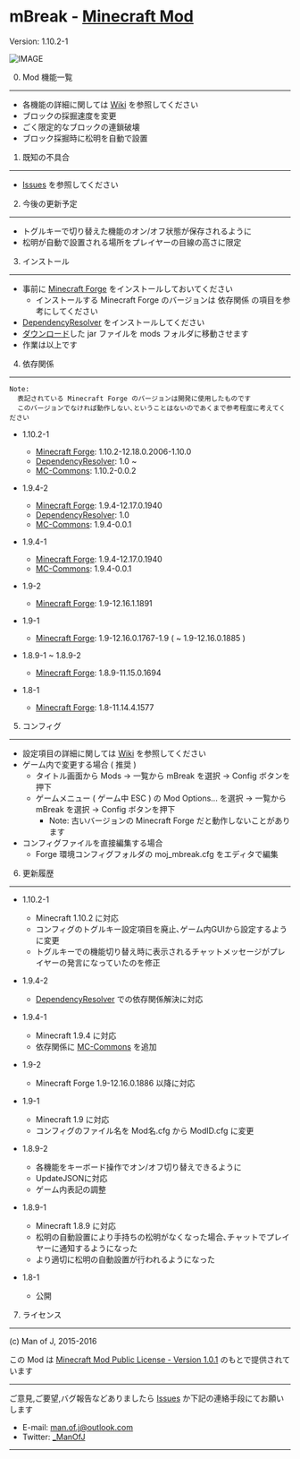 mBreak - [Minecraft Mod][homepage]
===============================
Version: 1.10.2-1

![IMAGE](http://i.imgur.com/ONkhdsq.gif "")


0. Mod 機能一覧
---------------

  - 各機能の詳細に関しては [Wiki](../../wiki/Function) を参照してください
  - ブロックの採掘速度を変更
  - ごく限定的なブロックの連鎖破壊
  - ブロック採掘時に松明を自動で設置


1. 既知の不具合
---------------

  - [Issues](../../issues) を参照してください


2. 今後の更新予定
-----------------

  - トグルキーで切り替えた機能のオン/オフ状態が保存されるように
  - 松明が自動で設置される場所をプレイヤーの目線の高さに限定


3. インストール
---------------

  - 事前に [Minecraft Forge][forge] をインストールしておいてください
    - インストールする Minecraft Forge のバージョンは 依存関係 の項目を参考にしてください
  - [DependencyResolver][resolver] をインストールしてください
  - [ダウンロード][homepage]した jar ファイルを mods フォルダに移動させます
  - 作業は以上です


4. 依存関係
---------------

    Note:  
      表記されている Minecraft Forge のバージョンは開発に使用したものです  
      このバージョンでなければ動作しない､ということはないのであくまで参考程度に考えてください


  - 1.10.2-1
    - [Minecraft Forge][forge]:       1.10.2-12.18.0.2006-1.10.0
    - [DependencyResolver][resolver]: 1.0 ~
    - [MC-Commons][commons]:          1.10.2-0.0.2


  - 1.9.4-2
    - [Minecraft Forge][forge]:       1.9.4-12.17.0.1940
    - [DependencyResolver][resolver]: 1.0
    - [MC-Commons][commons]:          1.9.4-0.0.1


  - 1.9.4-1
    - [Minecraft Forge][forge]: 1.9.4-12.17.0.1940
    - [MC-Commons][commons]:    1.9.4-0.0.1


  - 1.9-2
    - [Minecraft Forge][forge]: 1.9-12.16.1.1891


  - 1.9-1
    - [Minecraft Forge][forge]: 1.9-12.16.0.1767-1.9 ( ~ 1.9-12.16.0.1885 )


  - 1.8.9-1 ~ 1.8.9-2
    - [Minecraft Forge][forge]: 1.8.9-11.15.0.1694


  - 1.8-1
    - [Minecraft Forge][forge]: 1.8-11.14.4.1577


5. コンフィグ
-------------

  - 設定項目の詳細に関しては [Wiki](../../wiki/Configuration) を参照してください
  - ゲーム内で変更する場合 ( 推奨 )
    - タイトル画面から Mods -> 一覧から mBreak を選択 -> Config ボタンを押下
    - ゲームメニュー ( ゲーム中 ESC ) の Mod Options... を選択 -> 一覧から mBreak を選択 -> Config ボタンを押下
      - Note: 古いバージョンの Minecraft Forge だと動作しないことがあります
  - コンフィグファイルを直接編集する場合
    - Forge 環境コンフィグフォルダの moj_mbreak.cfg をエディタで編集


6. 更新履歴
-----------

  - 1.10.2-1
    - Minecraft 1.10.2 に対応
    - コンフィグのトグルキー設定項目を廃止､ゲーム内GUIから設定するように変更
    - トグルキーでの機能切り替え時に表示されるチャットメッセージがプレイヤーの発言になっていたのを修正


  - 1.9.4-2
    - [DependencyResolver][resolver] での依存関係解決に対応


  - 1.9.4-1
    - Minecraft 1.9.4 に対応
    - 依存関係に [MC-Commons][commons] を追加


  - 1.9-2
    - Minecraft Forge 1.9-12.16.0.1886 以降に対応


  - 1.9-1
    - Minecraft 1.9 に対応
    - コンフィグのファイル名を Mod名.cfg から ModID.cfg に変更


  - 1.8.9-2
    - 各機能をキーボード操作でオン/オフ切り替えできるように
    - UpdateJSONに対応
    - ゲーム内表記の調整


  - 1.8.9-1
    - Minecraft 1.8.9 に対応
    - 松明の自動設置により手持ちの松明がなくなった場合､チャットでプレイヤーに通知するようになった
    - より適切に松明の自動設置が行われるようになった


  - 1.8-1
    - 公開


7. ライセンス
-------------

(c) Man of J, 2015-2016

この Mod は [Minecraft Mod Public License - Version 1.0.1](./LICENSE.md) のもとで提供されています


--------------------------------

ご意見,ご要望,バグ報告などありましたら [Issues](../../issues) か下記の連絡手段にてお願いします
  - E-mail: <man.of.j@outlook.com>
  - Twitter: [_ManOfJ](https://twitter.com/_ManOfJ)

--------------------------------

[//]: # ( リンクのエイリアス一覧 )

[homepage]: http://manofj.com/minecraft/
[forge]:    http://files.minecraftforge.net/
[resolver]: https://github.com/ManOfJ/DependencyResolver
[commons]:  https://github.com/ManOfJ/MC-Commons
